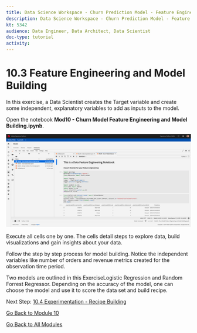 ```yaml
---
title: Data Science Workspace - Churn Prediction Model - Feature Engineering and Model Building
description: Data Science Workspace - Churn Prediction Model - Feature Engineering and Model Building
kt: 5342
audience: Data Engineer, Data Architect, Data Scientist
doc-type: tutorial
activity: 
---
```


# 10.3 Feature Engineering and Model Building

In this exercise, a Data Scientist creates the Target variable and create some independent, explanatory variables to add as inputs to the model.

Open the notebook **Mod10 - Churn Model Feature Engineering and Model Building.ipynb**.

![DSW](./images/dswchmfe.png)

Execute all cells one by one. The cells detail steps to explore data, build visualizations and gain insights about your data.

Follow the step by step process for model building. Notice the independent variables like number of orders and revenue metrics created for the observation time period.

Two models are outlined in this ExerciseLogistic Regression and Random Forrest Regressor. Depending on the accuracy of the model, one can choose the model and use it to score the data set and build recipe.

Next Step: [10.4 Experimentation - Recipe Building](./ex4.md)

[Go Back to Module 10](./data-science-workspace-churn-prediction-model.md)

[Go Back to All Modules](../../README.md)
